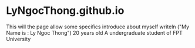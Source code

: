 # LyNgocThong.github.io
This will the page allow some specifics introduce about myself
writeln ("My Name is : Ly Ngoc Thong")
20 years old
A undergraduate student of FPT University 
